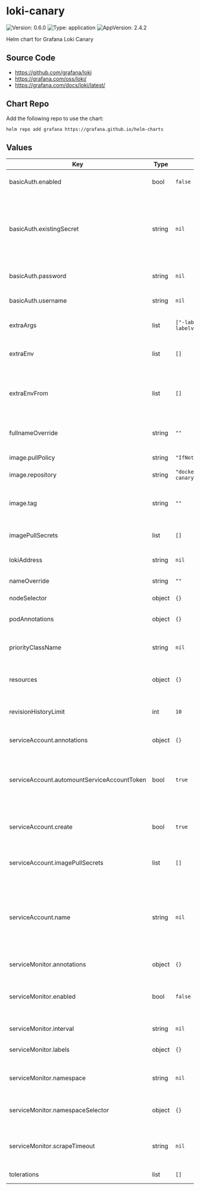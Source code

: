 # loki-canary

![Version: 0.6.0](https://img.shields.io/badge/Version-0.6.0-informational?style=flat-square) ![Type: application](https://img.shields.io/badge/Type-application-informational?style=flat-square) ![AppVersion: 2.4.2](https://img.shields.io/badge/AppVersion-2.4.2-informational?style=flat-square)

Helm chart for Grafana Loki Canary

## Source Code

* <https://github.com/grafana/loki>
* <https://grafana.com/oss/loki/>
* <https://grafana.com/docs/loki/latest/>

## Chart Repo

Add the following repo to use the chart:

```console
helm repo add grafana https://grafana.github.io/helm-charts
```

## Values

| Key | Type | Default | Description |
|-----|------|---------|-------------|
| basicAuth.enabled | bool | `false` | Enables basic authentication for the gateway |
| basicAuth.existingSecret | string | `nil` | Existing basic auth secret to use. Must contain '.htpasswd' and, if canary is enabled, 'username' and 'password' |
| basicAuth.password | string | `nil` | The basic auth password for the gateway |
| basicAuth.username | string | `nil` | The basic auth username for the gateway |
| extraArgs | list | `["-labelname=pod","-labelvalue=$(POD_NAME)"]` | Additional CLI args for the canary |
| extraEnv | list | `[]` | Environment variables to add to the canary pods |
| extraEnvFrom | list | `[]` | Environment variables from secrets or configmaps to add to the canary pods |
| fullnameOverride | string | `""` | Overrides the chart's computed fullname |
| image.pullPolicy | string | `"IfNotPresent"` | Docker image pull policy |
| image.repository | string | `"docker.io/grafana/loki-canary"` | Docker image repository |
| image.tag | string | `""` | Overrides the image tag whose default is the chart's appVersion |
| imagePullSecrets | list | `[]` | Image pull secrets for Docker images |
| lokiAddress | string | `nil` | The Loki server URL:Port, e.g. loki:3100 |
| nameOverride | string | `""` | Overrides the chart's name |
| nodeSelector | object | `{}` | Node selector for canary pods |
| podAnnotations | object | `{}` | Common annotations for all pods |
| priorityClassName | string | `nil` | The name of the PriorityClass for pods |
| resources | object | `{}` | Resource requests and limits for the canary |
| revisionHistoryLimit | int | `10` | The number of old ReplicaSets to retain to allow rollback |
| serviceAccount.annotations | object | `{}` | Annotations for the service account |
| serviceAccount.automountServiceAccountToken | bool | `true` | Set this toggle to false to opt out of automounting API credentials for the service account |
| serviceAccount.create | bool | `true` | Specifies whether a ServiceAccount should be created |
| serviceAccount.imagePullSecrets | list | `[]` | Image pull secrets for the service account |
| serviceAccount.name | string | `nil` | The name of the ServiceAccount to use. If not set and create is true, a name is generated using the fullname template |
| serviceMonitor.annotations | object | `{}` | ServiceMonitor annotations |
| serviceMonitor.enabled | bool | `false` | If enabled, ServiceMonitor resources for Prometheus Operator are created |
| serviceMonitor.interval | string | `nil` | ServiceMonitor scrape interval |
| serviceMonitor.labels | object | `{}` | Additional ServiceMonitor labels |
| serviceMonitor.namespace | string | `nil` | Alternative namespace for ServiceMonitor resources |
| serviceMonitor.namespaceSelector | object | `{}` | Namespace selector for ServiceMonitor resources |
| serviceMonitor.scrapeTimeout | string | `nil` | ServiceMonitor scrape timeout in Go duration format (e.g. 15s) |
| tolerations | list | `[]` | Tolerations for canary pods |
